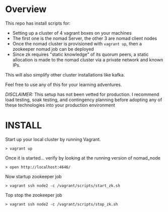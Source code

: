 # Overview

This repo has install scripts for:
* Setting up a cluster of 4 vagrant boxes on your machines
* The first one is the nomad Server, the other 3 are nomad client nodes
* Once the nomad cluster is provisioned with `vagrant up`, then a zookeeper nomad job can be deployed
* Since zk requires "static knowledge" of its quorum peers, a static allocation is made to the nomad cluster via
  a private network and known IPs.

This will also simplify other cluster installations like kafka.

Feel free to use any of this for your learning adventures.

*DISCLAIMER:* This setup has not been vetted for production.  I recommend load testing, soak testing, and contingency
planning before adopting any of these technologies into your production environment

# INSTALL
Start up your local cluster by running Vagrant.
```
> vagrant up
```

Once it is started... verify by looking at the running version of nomad_node
```
> open http://localhost:4646/
```

Now startup zookeeper job
```
> vagrant ssh node2 -c /vagrant/scripts/start_zk.sh
```

Top stop the zookeeper job
```
> vagrant ssh node2 -c /vagrant/scripts/stop_zk.sh
```
